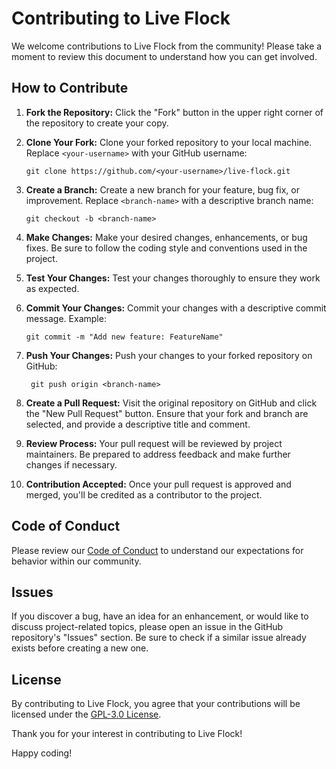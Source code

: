 # Contributing to Live Flock

We welcome contributions to Live Flock from the community! Please take a moment to review this document to understand how you can get involved.

## How to Contribute

1. **Fork the Repository:** Click the "Fork" button in the upper right corner of the repository to create your copy.

2. **Clone Your Fork:** Clone your forked repository to your local machine. Replace `<your-username>` with your GitHub username:

   ```
   git clone https://github.com/<your-username>/live-flock.git
   ```

4. **Create a Branch:** Create a new branch for your feature, bug fix, or improvement. Replace `<branch-name>` with a descriptive branch name:

   ```
   git checkout -b <branch-name>
   ```

5. **Make Changes:** Make your desired changes, enhancements, or bug fixes. Be sure to follow the coding style and conventions used in the project.

6. **Test Your Changes:** Test your changes thoroughly to ensure they work as expected.

7. **Commit Your Changes:** Commit your changes with a descriptive commit message. Example:

   ```
   git commit -m "Add new feature: FeatureName"
   ```

8. **Push Your Changes:** Push your changes to your forked repository on GitHub:

   ```
    git push origin <branch-name>
   ```

9. **Create a Pull Request:** Visit the original repository on GitHub and click the "New Pull Request" button. Ensure that your fork and branch are selected, and provide a descriptive title and comment.

10. **Review Process:** Your pull request will be reviewed by project maintainers. Be prepared to address feedback and make further changes if necessary.

11. **Contribution Accepted:** Once your pull request is approved and merged, you'll be credited as a contributor to the project.

## Code of Conduct

Please review our [Code of Conduct](CODE_OF_CONDUCT.md) to understand our expectations for behavior within our community.

## Issues

If you discover a bug, have an idea for an enhancement, or would like to discuss project-related topics, please open an issue in the GitHub repository's "Issues" section. Be sure to check if a similar issue already exists before creating a new one.

## License

By contributing to Live Flock, you agree that your contributions will be licensed under the [GPL-3.0 License](https://www.gnu.org/licenses/gpl-3.0.en.html).

Thank you for your interest in contributing to Live Flock!

Happy coding!
